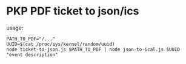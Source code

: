 # PKP PDF ticket to json/ics

usage: 

```
PATH_TO_PDF="/..."
UUID=$(cat /proc/sys/kernel/random/uuid)
node ticket-to-json.js $PATH_TO_PDF | node json-to-ical.js $UUID "event description"
```
